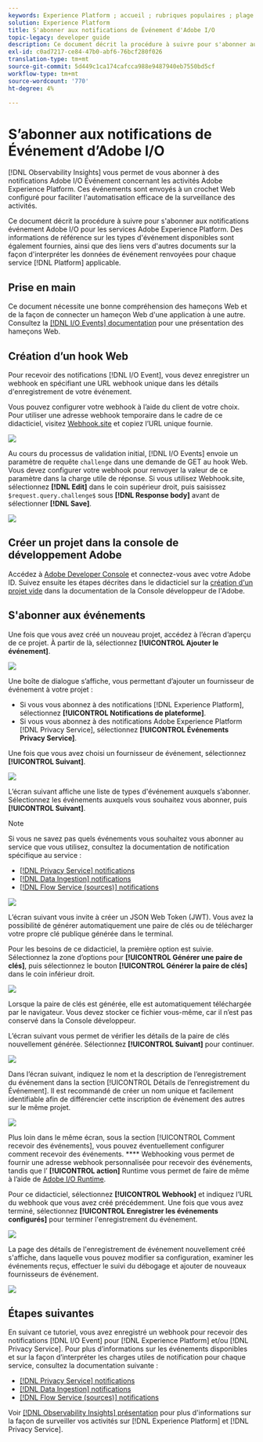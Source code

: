 ```yaml
---
keywords: Experience Platform ; accueil ; rubriques populaires ; plage de dates
solution: Experience Platform
title: S'abonner aux notifications de Événement d'Adobe I/O
topic-legacy: developer guide
description: Ce document décrit la procédure à suivre pour s'abonner aux notifications événement Adobe I/O pour les services Adobe Experience Platform. Des informations de référence sur les types d'événement disponibles sont également fournies, ainsi que des liens vers d'autres documents sur la façon d'interpréter les données de événement renvoyées pour chaque  [!DNL Platform] service applicable.
exl-id: c0ad7217-ce84-47b0-abf6-76bcf280f026
translation-type: tm+mt
source-git-commit: 5d449c1ca174cafcca988e9487940eb7550bd5cf
workflow-type: tm+mt
source-wordcount: '770'
ht-degree: 4%

---
```


# S’abonner aux notifications de Événement d’Adobe I/O

[!DNL Observability Insights] vous permet de vous abonner à des notifications Adobe I/O Événement concernant les activités Adobe Experience Platform. Ces événements sont envoyés à un crochet Web configuré pour faciliter l&#39;automatisation efficace de la surveillance des activités.

Ce document décrit la procédure à suivre pour s&#39;abonner aux notifications événement Adobe I/O pour les services Adobe Experience Platform. Des informations de référence sur les types d&#39;événement disponibles sont également fournies, ainsi que des liens vers d&#39;autres documents sur la façon d&#39;interpréter les données de événement renvoyées pour chaque service [!DNL Platform] applicable.

## Prise en main

Ce document nécessite une bonne compréhension des hameçons Web et de la façon de connecter un hameçon Web d&#39;une application à une autre. Consultez la [[!DNL I/O Events] documentation](https://www.adobe.io/apis/experienceplatform/events/docs.html#!adobedocs/adobeio-events/master/intro/webhook_docs_intro.md) pour une présentation des hameçons Web.

## Création d’un hook Web

Pour recevoir des notifications [!DNL I/O Event], vous devez enregistrer un webhook en spécifiant une URL webhook unique dans les détails d&#39;enregistrement de votre événement.

Vous pouvez configurer votre webhook à l’aide du client de votre choix. Pour utiliser une adresse webhook temporaire dans le cadre de ce didacticiel, visitez [Webhook.site](https://webhook.site/) et copiez l’URL unique fournie.

![](../images/notifications/webhook-url.png)

Au cours du processus de validation initial, [!DNL I/O Events] envoie un paramètre de requête `challenge` dans une demande de GET au hook Web. Vous devez configurer votre webhook pour renvoyer la valeur de ce paramètre dans la charge utile de réponse. Si vous utilisez Webhook.site, sélectionnez **[!DNL Edit]** dans le coin supérieur droit, puis saisissez `$request.query.challenge$` sous **[!DNL Response body]** avant de sélectionner **[!DNL Save]**.

![](../images/notifications/response-challenge.png)

## Créer un projet dans la console de développement Adobe

Accédez à [Adobe Developer Console](https://www.adobe.com/go/devs_console_ui_fr) et connectez-vous avec votre Adobe ID. Suivez ensuite les étapes décrites dans le didacticiel sur la [création d&#39;un projet vide](https://www.adobe.io/apis/experienceplatform/console/docs.html#!AdobeDocs/adobeio-console/master/projects-empty.md) dans la documentation de la Console développeur de l&#39;Adobe.

## S&#39;abonner aux événements

Une fois que vous avez créé un nouveau projet, accédez à l’écran d’aperçu de ce projet. À partir de là, sélectionnez **[!UICONTROL Ajouter le événement]**.

![](../images/notifications/add-event-button.png)

Une boîte de dialogue s’affiche, vous permettant d’ajouter un fournisseur de événement à votre projet :

* Si vous vous abonnez à des notifications [!DNL Experience Platform], sélectionnez **[!UICONTROL Notifications de plateforme]**.
* Si vous vous abonnez à des notifications Adobe Experience Platform [!DNL Privacy Service], sélectionnez **[!UICONTROL Événements Privacy Service]**.

Une fois que vous avez choisi un fournisseur de événement, sélectionnez **[!UICONTROL Suivant]**.

![](../images/notifications/event-provider.png)

L’écran suivant affiche une liste de types d&#39;événement auxquels s’abonner. Sélectionnez les événements auxquels vous souhaitez vous abonner, puis **[!UICONTROL Suivant]**.

>[!NOTE]
>
>Si vous ne savez pas quels événements vous souhaitez vous abonner au service que vous utilisez, consultez la documentation de notification spécifique au service :
>
>* [[!DNL Privacy Service] notifications](../../privacy-service/privacy-events.md)
>* [[!DNL Data Ingestion] notifications](../../ingestion/quality/subscribe-events.md)
>* [[!DNL Flow Service (sources)] notifications](../../sources/notifications.md)


![](../images/notifications/choose-event-subscriptions.png)

L’écran suivant vous invite à créer un JSON Web Token (JWT). Vous avez la possibilité de générer automatiquement une paire de clés ou de télécharger votre propre clé publique générée dans le terminal.

Pour les besoins de ce didacticiel, la première option est suivie. Sélectionnez la zone d’options pour **[!UICONTROL Générer une paire de clés]**, puis sélectionnez le bouton **[!UICONTROL Générer la paire de clés]** dans le coin inférieur droit.

![](../images/notifications/generate-keypair.png)

Lorsque la paire de clés est générée, elle est automatiquement téléchargée par le navigateur. Vous devez stocker ce fichier vous-même, car il n’est pas conservé dans la Console développeur.

L’écran suivant vous permet de vérifier les détails de la paire de clés nouvellement générée. Sélectionnez **[!UICONTROL Suivant]** pour continuer.

![](../images/notifications/keypair-generated.png)

Dans l’écran suivant, indiquez le nom et la description de l’enregistrement du événement dans la section [!UICONTROL Détails de l’enregistrement du Événement]. Il est recommandé de créer un nom unique et facilement identifiable afin de différencier cette inscription de événement des autres sur le même projet.

![](../images/notifications/registration-details.png)

Plus loin dans le même écran, sous la section [!UICONTROL Comment recevoir des événements], vous pouvez éventuellement configurer comment recevoir des événements. **** Webhooking vous permet de fournir une adresse webhook personnalisée pour recevoir des événements, tandis que l’ **[!UICONTROL action]** Runtime vous permet de faire de même à l’aide de  [Adobe I/O Runtime](https://www.adobe.io/apis/experienceplatform/runtime/docs.html).

Pour ce didacticiel, sélectionnez **[!UICONTROL Webhook]** et indiquez l’URL du webhook que vous avez créé précédemment. Une fois que vous avez terminé, sélectionnez **[!UICONTROL Enregistrer les événements configurés]** pour terminer l&#39;enregistrement du événement.

![](../images/notifications/receive-events.png)

La page des détails de l&#39;enregistrement de événement nouvellement créé s&#39;affiche, dans laquelle vous pouvez modifier sa configuration, examiner les événements reçus, effectuer le suivi du débogage et ajouter de nouveaux fournisseurs de événement.

![](../images/notifications/registration-complete.png)

## Étapes suivantes

En suivant ce tutoriel, vous avez enregistré un webhook pour recevoir des notifications [!DNL I/O Event] pour [!DNL Experience Platform] et/ou [!DNL Privacy Service]. Pour plus d’informations sur les événements disponibles et sur la façon d’interpréter les charges utiles de notification pour chaque service, consultez la documentation suivante :

* [[!DNL Privacy Service] notifications](../../privacy-service/privacy-events.md)
* [[!DNL Data Ingestion] notifications](../../ingestion/quality/subscribe-events.md)
* [[!DNL Flow Service (sources)] notifications](../../sources/notifications.md)

Voir [[!DNL Observability Insights] présentation](../home.md) pour plus d&#39;informations sur la façon de surveiller vos activités sur [!DNL Experience Platform] et [!DNL Privacy Service].
